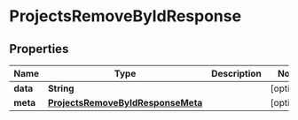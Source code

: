 

# ProjectsRemoveByIdResponse


## Properties

| Name | Type | Description | Notes |
|------------ | ------------- | ------------- | -------------|
|**data** | **String** |  |  [optional] |
|**meta** | [**ProjectsRemoveByIdResponseMeta**](ProjectsRemoveByIdResponseMeta.md) |  |  [optional] |



